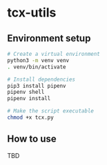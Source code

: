 # tcx-utils

## Environment setup

```bash
# Create a virtual environment
python3 -m venv venv
. venv/bin/activate

# Install dependencies
pip3 install pipenv
pipenv shell
pipenv install

# Make the script executable
chmod +x tcx.py
```

## How to use

TBD
